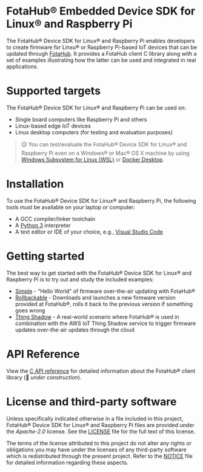 # FotaHub&reg; Embedded Device SDK for Linux&reg; and Raspberry Pi
The FotaHub&reg; Device SDK for Linux&reg; and Raspberry Pi enables developers to create firmware for Linxu&reg; or Raspberry Pi-based IoT devices that can be updated through [FotaHub](http://fotahub.com). It provides a FotaHub client C library along with a set of examples illustrating how the latter can be used and integrated in real applications.

# Supported targets

The FotaHub&reg; Device SDK for Linux&reg; and Raspberry Pi can be used on:
* Single board computers like Raspberry Pi and others
* Linux-based edge IoT devices
* Linux desktop computers (for testing and evaluation purposes)

> &#x1F6C8; You can test/evaluate the FotaHub&reg; Device SDK for Linux&reg; and Raspberry Pi even on a Windows&reg; or Mac&reg; OS X machine by using [Windows Subsystem for Linux (WSL)](https://docs.microsoft.com/en-us/windows/wsl) or [Docker Desktop](https://www.docker.com/products/docker-desktop).

# Installation
To use the FotaHub&reg; Device SDK for Linux&reg; and Raspberry Pi, the following tools must be available on your laptop or computer:
* A GCC compiler/linker toolchain
* A [Python 3](https://www.python.org/downloads) interpreter
* A text editor or IDE of your choice, e.g., [Visual Studio Code](https://code.visualstudio.com)

# Getting started
The best way to get started with the FotaHub&reg; Device SDK for Linux&reg; and Raspberry Pi is to try out and study the included examples:
* [Simple](docs/getting-started/simple.md) - "Hello World" of firmware over-the-air updating with FotaHub&reg;
* [Rollbackable](docs/getting-started/rollbackable.md) - Downloads and launches a new firmware version provided at FotaHub&reg;, rolls it back to the previous version if something goes wrong
* [Thing Shadow](docs/getting-started/thingshadow.md) - A real-world scenario where FotaHub&reg; is used in combination with the AWS IoT Thing Shadow service to trigger firmware updates over-the-air updates through the cloud

# API Reference
View the [C API reference](include/FotaHub.h) for detailed information about the FotaHub&reg; client library (:construction: *under construction*).

# License and third-party software
Unless specifically indicated otherwise in a file included in this project, FotaHub&reg; Device SDK for Linux&reg; and Raspberry Pi files are provided under the *Apache-2.0* license. See the [LICENSE](LICENSE) file for the full text of this license.

The terms of the license attributed to this project do not alter any rights or obligations you may have under the licenses of any third-party software which is redistributed through the present project. Refer to the [NOTICE](NOTICE.md) file for detailed information regarding these aspects.
